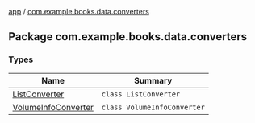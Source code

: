 [app](../index.md) / [com.example.books.data.converters](./index.md)

## Package com.example.books.data.converters

### Types

| Name | Summary |
|---|---|
| [ListConverter](-list-converter/index.md) | `class ListConverter` |
| [VolumeInfoConverter](-volume-info-converter/index.md) | `class VolumeInfoConverter` |
